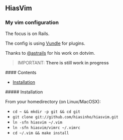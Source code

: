 ## HiasVim

### My vim configuration

The focus is on Rails.

The config is using [Vundle](http://github.com/gmarik/vundle) for plugins.

Thanks to [@astrails](https://twitter.com/astrails) for his work on dotvim.

> IMPORTANT: **There is still work in progress**

<a name=top>
#### Contents

* [Installation](#installation)

<a name=installation>
##### Installation

From your homedirectory (on Linux/MacOSX):

* `cd ~ && mkdir -p git && cd git`
* `git clone git://github.com/hiasinho/hiasvim.git`
* `ln -sfn hiasvim ~/.vim`
* `ln -sfn hiasvim/vimrc ~/.vimrc`
* `cd ~/.vim && make install`
